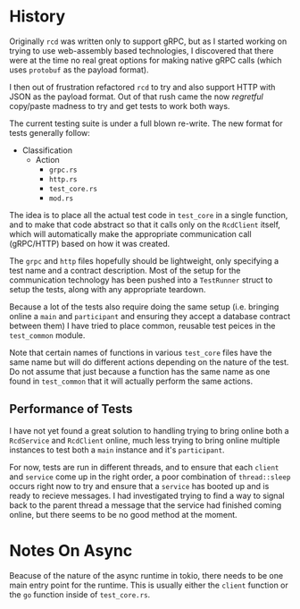 # History

Originally `rcd` was written only to support gRPC, but as I started working on trying to use web-assembly based technologies, I discovered that there were at the time no real great options for making native gRPC calls (which uses `protobuf` as the payload format).

I then out of frustration refactored `rcd` to try and also support HTTP with JSON as the payload format. Out of that rush came the now _regretful_ copy/paste madness to try and get tests to work both ways.

The current testing suite is under a full blown re-write. The new format for tests generally follow:

- Classification 
    - Action
        - `grpc.rs`
        - `http.rs`
        - `test_core.rs`
        - `mod.rs`

The idea is to place all the actual test code in `test_core` in a single function, and to make that code abstract so that it calls only on the `RcdClient` itself, which will automatically make the appropriate communication call (gRPC/HTTP) based on how it was created.

The `grpc` and `http` files hopefully should be lightweight, only specifying a test name and a contract description. Most of the setup for the communication technology has been pushed into a `TestRunner` struct to setup the tests, along with any appropriate teardown. 

Because a lot of the tests also require doing the same setup (i.e. bringing online a `main` and `participant` and ensuring they accept a database contract between them) I have tried to place common, reusable test peices in the `test_common` module.

Note that certain names of functions in various `test_core` files have the same name but will do different actions depending on the nature of the test. Do not assume that just because a function has the same name as one found in `test_common` that it will actually perform the same actions.

## Performance of Tests

I have not yet found a great solution to handling trying to bring online both a `RcdService` and `RcdClient` online, much less trying to bring online multiple instances to test both a `main` instance and it's `participant`. 

For now, tests are run in different threads, and to ensure that each `client` and `service` come up in the right order, a poor combination of `thread::sleep` occurs right now to try and ensure that a `service` has booted up and is ready to recieve messages. I had investigated trying to find a way to signal back to the parent thread a message that the service had finished coming online, but there seems to be no good method at the moment.

# Notes On Async
Beacuse of the nature of the async runtime in tokio, there needs to be one main entry point for the runtime. This is usually either the `client` function or the `go` function inside of `test_core.rs`.